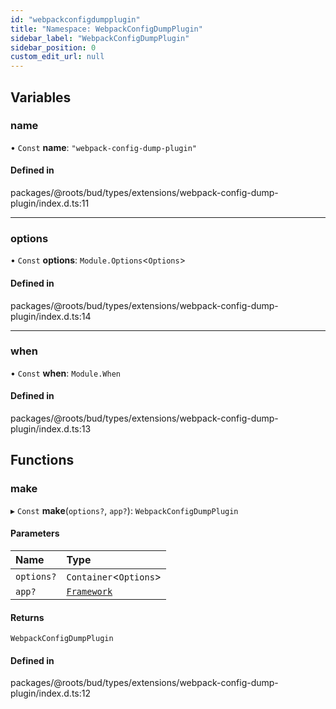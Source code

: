 ```yaml
---
id: "webpackconfigdumpplugin"
title: "Namespace: WebpackConfigDumpPlugin"
sidebar_label: "WebpackConfigDumpPlugin"
sidebar_position: 0
custom_edit_url: null
---
```


## Variables

### name

• `Const` **name**: ``"webpack-config-dump-plugin"``

#### Defined in

packages/@roots/bud/types/extensions/webpack-config-dump-plugin/index.d.ts:11

___

### options

• `Const` **options**: `Module.Options`<`Options`\>

#### Defined in

packages/@roots/bud/types/extensions/webpack-config-dump-plugin/index.d.ts:14

___

### when

• `Const` **when**: `Module.When`

#### Defined in

packages/@roots/bud/types/extensions/webpack-config-dump-plugin/index.d.ts:13

## Functions

### make

▸ `Const` **make**(`options?`, `app?`): `WebpackConfigDumpPlugin`

#### Parameters

| Name | Type |
| :------ | :------ |
| `options?` | `Container`<`Options`\> |
| `app?` | [`Framework`](../classes/framework.md) |

#### Returns

`WebpackConfigDumpPlugin`

#### Defined in

packages/@roots/bud/types/extensions/webpack-config-dump-plugin/index.d.ts:12
